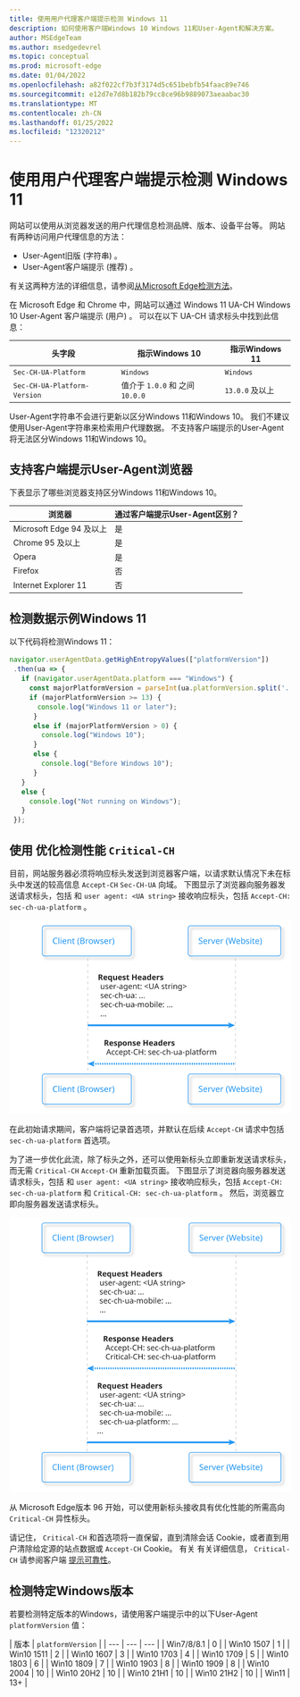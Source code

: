 ```yaml
---
title: 使用用户代理客户端提示检测 Windows 11
description: 如何使用客户端Windows 10 Windows 11和User-Agent和解决方案。
author: MSEdgeTeam
ms.author: msedgedevrel
ms.topic: conceptual
ms.prod: microsoft-edge
ms.date: 01/04/2022
ms.openlocfilehash: a82f022cf7b3f3174d5c651bebfb54faac89e746
ms.sourcegitcommit: e12d7e7d8b182b79cc8ce96b9889073aeaabac30
ms.translationtype: MT
ms.contentlocale: zh-CN
ms.lasthandoff: 01/25/2022
ms.locfileid: "12320212"
---
```

# <a name="detect-windows-11-using-user-agent-client-hints"></a>使用用户代理客户端提示检测 Windows 11

<!--
Restrict the lexicon to these forms:
User-Agent string
user agent string
User-Agent Client Hints
user agent information
-->

网站可以使用从浏览器发送的用户代理信息检测品牌、版本、设备平台等。 网站有两种访问用户代理信息的方法：
*  User-Agent旧版 (字符串) 。
*  User-Agent客户端提示 (推荐) 。

有关这两种方法的详细信息，请参阅[从Microsoft Edge检测方法](user-agent-guidance.md)。

在 Microsoft Edge 和 Chrome 中，网站可以通过 Windows 11 UA-CH Windows 10 User-Agent 客户端提示 (用户) 。 可以在以下 UA-CH 请求标头中找到此信息：

| 头字段 | 指示Windows 10 | 指示Windows 11 |
| --- | --- | --- |
| `Sec-CH-UA-Platform` | `Windows` | `Windows` |
| `Sec-CH-UA-Platform-Version` | 值介于 `1.0.0` 和 之间 `10.0.0` | `13.0.0` 及以上 |

User-Agent字符串不会进行更新以区分Windows 11和Windows 10。  我们不建议使用User-Agent字符串来检索用户代理数据。  不支持客户端提示的User-Agent将无法区分Windows 11和Windows 10。


<!-- ====================================================================== -->
## <a name="browsers-that-support-user-agent-client-hints"></a>支持客户端提示User-Agent浏览器

下表显示了哪些浏览器支持区分Windows 11和Windows 10。

| 浏览器 | 通过客户端提示User-Agent区别？ |
| --- | --- |
| Microsoft Edge 94 及以上 | 是 |
| Chrome 95 及以上 | 是 |
| Opera | 是 |
| Firefox | 否 |
| Internet Explorer 11 | 否 |


<!-- ====================================================================== -->
## <a name="sample-code-for-detecting-windows-11"></a>检测数据示例Windows 11

以下代码将检测Windows 11：

```javascript
navigator.userAgentData.getHighEntropyValues(["platformVersion"])
 .then(ua => {
   if (navigator.userAgentData.platform === "Windows") {
     const majorPlatformVersion = parseInt(ua.platformVersion.split('.')[0]);
     if (majorPlatformVersion >= 13) {
       console.log("Windows 11 or later");
      }
      else if (majorPlatformVersion > 0) {
        console.log("Windows 10");
      }
      else {
        console.log("Before Windows 10");
      }
   }
   else {
     console.log("Not running on Windows");
   }
 });

```


<!-- ====================================================================== -->
## <a name="optimizing-detection-performance-with-critical-ch"></a>使用 优化检测性能 `Critical-CH`

目前，网站服务器必须将响应标头发送到浏览器客户端，以请求默认情况下未在标头中发送的较高信息 `Accept-CH` `Sec-CH-UA` 向域。 下图显示了浏览器向服务器发送请求标头，包括 和 `user agent: <UA string>` 接收响应标头，包括 `Accept-CH: sec-ch-ua-platform` 。

<!-- To edit SVG go to link: http://www.plantuml.com/plantuml/uml/LOrDIWD144RtVOeogpZGSu11Gc8sMIlYnasbyvaqz4zRLQtNTsH0CgiFwZtgxTLOhEVa7ko63CfiaCY-TaknmBKPnn0R5wFDCKNCktsM-gEGnmsnKbWxhv1l26tVSTPeM1nrWVoETA9XUC5NXngTm1U83WDz5EeAyNn5iOcUtWwa9h5STtz84Nou-SuJZUEuklXSpp7X7ypZrC-Xi8IqrQ9ObmuXe9a_dgQxFosnVLR9RezowJdz0W00 -->
![仅使用 Accept-CH 标头的请求](./acceptCH.svg)

在此初始请求期间，客户端将记录首选项，并默认在后续 `Accept-CH` 请求中包括 `sec-ch-ua-platform` 首选项。 

为了进一步优化此流，除了标头之外，还可以使用新标头立即重新发送请求标头，而无需 `Critical-CH` `Accept-CH` 重新加载页面。 下图显示了浏览器向服务器发送请求标头，包括 和 `user agent: <UA string>` 接收响应标头，包括 `Accept-CH: sec-ch-ua-platform` 和 `Critical-CH: sec-ch-ua-platform` 。 然后，浏览器立即向服务器发送请求标头。

<!-- To edit SVG go to link: http://www.plantuml.com/plantuml/uml/lOz1ImCn48Nl-ol6dkf2-WCMAQrxwLaHBrwcwRCD9DauCz6_RvQYk8XNJmFpFjx7swcnM4snkx4B4YYnGGAxgLeC6LrfSV2XS3PQZJ6WtVMzJ1yAkLqHA_abymXvXz3w6KSDXYkZdIUt9Hsexn_mLg561_09edrFBvcgGXoVM_j0TqzxKfEGpzivKdZdBwxoG9lDPl5nQJg6YE-WdKvT4_chICkK5KlJtdiKS-DX-D5J8jlh96a6HWbj3SU_aF-Pybly5SqZTyYdck8d -->
![使用 Critical-CH 和 Accept-CH 标头的请求](./criticalCH.svg)

从 Microsoft Edge版本 96 开始，可以使用新标头接收具有优化性能的所需高向 `Critical-CH` 异性标头。 

请记住， `Critical-CH` 和首选项将一直保留，直到清除会话 Cookie，或者直到用户清除给定源的站点数据或 `Accept-CH` Cookie。 有关 有关详细信息， `Critical-CH` 请参阅客户端 [提示可靠性](https://github.com/WICG/client-hints-infrastructure/blob/main/reliability.md)。


<!-- ====================================================================== -->
## <a name="detecting-specific-windows-versions"></a>检测特定Windows版本

若要检测特定版本的Windows，请使用客户端提示中的以下User-Agent `platformVersion` 值：

| 版本 | `platformVersion` |
| --- | --- | --- |
| Win7/8/8.1 | 0 |
| Win10 1507 | 1 |
| Win10 1511 | 2 |
| Win10 1607 | 3 |
| Win10 1703 | 4 |
| Win10 1709 | 5 |
| Win10 1803 | 6 |
| Win10 1809 | 7 |
| Win10 1903 | 8 |
| Win10 1909 | 8 |
| Win10 2004 | 10 |
| Win10 20H2 | 10 |
| Win10 21H1 | 10 |
| Win10 21H2 | 10 |
| Win11 | 13+ |
